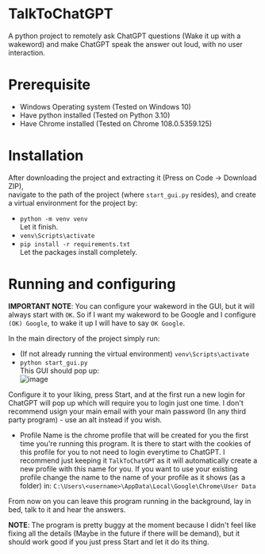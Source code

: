 # TalkToChatGPT
A python project to remotely ask ChatGPT questions (Wake it up with a wakeword) and make ChatGPT speak the answer out loud, with no user interaction.

# Prerequisite
* Windows Operating system (Tested on Windows 10)
* Have python installed (Tested on Python 3.10)
* Have Chrome installed (Tested on Chrome 108.0.5359.125)

# Installation
After downloading the project and extracting it (Press on Code -> Download ZIP),  
navigate to the path of the project (where `start_gui.py` resides), and create a virtual environment for the project by:  
- `python -m venv venv`  
Let it finish.  
- `venv\Scripts\activate`  
- `pip install -r requirements.txt`  
Let the packages install completely.  

# Running and configuring
**IMPORTANT NOTE**: You can configure your wakeword in the GUI, but it will always start with `OK`. So if I want my wakeword to be Google and I configure `(OK) Google`, to wake it up I will have to say `OK Google`.  

In the main directory of the project simply run:  
- (If not already running the virtual environment) `venv\Scripts\activate`
- `python start_gui.py`  
This GUI should pop up:  
![image](https://user-images.githubusercontent.com/44837286/211014433-14d82242-5fb4-4d86-a6e9-8c354447de18.png)

Configure it to your liking, press Start, and at the first run a new login for ChatGPT will pop up which will require you to login just one time.
I don't recommend usign your main email with your main password (In any third party program) - use an alt instead if you wish.

* Profile Name is the chrome profile that will be created for you the first time you're running this program. It is there to start with the cookies of this profile for you to not need to login everytime to ChatGPT. I recommend just keeping it `TalkToChatGPT` as it will automatically create a new profile with this name for you. If you want to use your existing profile change the name to the name of your profile as it shows (as a folder) in: `C:\Users\<username>\AppData\Local\Google\Chrome\User Data`

From now on you can leave this program running in the background, lay in bed, talk to it and hear the answers.

**NOTE**: The program is pretty buggy at the moment because I didn't feel like fixing all the details (Maybe in the future if there will be demand), but it should work good if you just press Start and let it do its thing.
